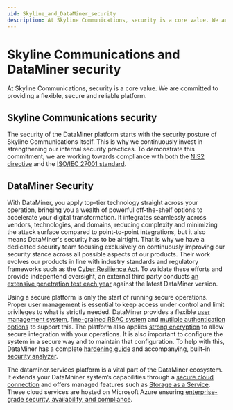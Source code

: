 ```yaml
---
uid: Skyline_and_DataMiner_security
description: At Skyline Communications, security is a core value. We are committed to providing a secure and reliable platform.
---
```


# Skyline Communications and DataMiner security

At Skyline Communications, security is a core value. We are committed to providing a flexible, secure and reliable platform.

## Skyline Communications security

The security of the DataMiner platform starts with the security posture of Skyline Communications itself. This is why we continuously invest in strengthening our internal security practices. To demonstrate this commitment, we are working towards compliance with both the [NIS2 directive](xref:DataMiner_compliance_offering#nis2-and-cra-compliance) and the [ISO/IEC 27001 standard](xref:DataMiner_compliance_offering#isoiec-27001-compliance).

## DataMiner Security

With DataMiner, you apply top-tier technology straight across your operation, bringing you a wealth of powerful off-the-shelf options to accelerate your digital transformation. It integrates seamlessly across vendors, technologies, and domains, reducing complexity and minimizing the attack surface compared to point-to-point integrations, but it also means DataMiner's security has to be airtight. That is why we have a dedicated security team focusing exclusively on continuously improving our security stance across all possible aspects of our products. Their work evolves our products in line with industry standards and regulatory frameworks such as the [Cyber Resilience Act](xref:DataMiner_compliance_offering#nis2-and-cra-compliance). To validate these efforts and provide indepentend oversight, an external third party conducts [an extensive penetration test each year]((xref:DataMiner_compliance_offering#annual-security-assessment)) against the latest DataMiner version.

Using a secure platform is only the start of running secure operations. Proper user management is essential to keep access under control and limit privileges to what is strictly needed. DataMiner provides a flexible [user management system](xref:User_management), [fine-grained RBAC system](xref:DataMiner_user_permissions) and [mutilple authentication options](xref:User_management#user-authentication) to support this. The platform also applies [strong encryption](xref:Encryption_in_DataMiner) to allow secure integration with your operations. It is also important to configure the system in a secure way and to maintain that configuration. To help with this, DataMiner has a complete [hardening guide](xref:DataMiner_hardening_guide) and accompanying, built-in [security analyzer](xref:BPA_Security_Advisory).

The dataminer.services platform is a vital part of the DataMiner ecosystem. It extends your DataMniner system’s capabilities through a [secure cloud connection](xref:Cloud_connectivity_and_security) and offers managed features such as [Storage as a Service](xref:STaaS_features).
These cloud services are hosted on Microsoft Azure ensuring [enterprise-grade security, availability, and compliance](xref:DataMiner_compliance_offering#azure-and-dataminerservices).
